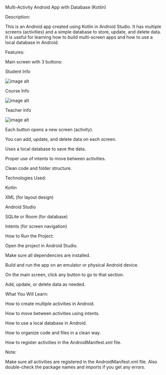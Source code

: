 Multi-Activity Android App with Database (Kotlin)

Description:

This is an Android app created using Kotlin in Android Studio. It has multiple screens (activities) and a simple database to store, update, and delete data. It is useful for learning how to build multi-screen apps and how to use a local database in Android.

Features:

Main screen with 3 buttons:

Student Info

![image alt](https://github.com/M-MAHAD1/Multi-Activity_Database-_Android_App/blob/main/image3.jfif)

Course Info

![image alt](https://github.com/M-MAHAD1/Multi-Activity_Database-_Android_App/blob/main/image1.jfif)

Teacher Info

![image alt](https://github.com/M-MAHAD1/Multi-Activity_Database-_Android_App/blob/main/image2.jfif)

Each button opens a new screen (activity).

You can add, update, and delete data on each screen.

Uses a local database to save the data.

Proper use of intents to move between activities.

Clean code and folder structure.

Technologies Used:

Kotlin

XML (for layout design)

Android Studio

SQLite or Room (for database)

Intents (for screen navigation)

How to Run the Project:

Open the project in Android Studio.

Make sure all dependencies are installed.

Build and run the app on an emulator or physical Android device.

On the main screen, click any button to go to that section.

Add, update, or delete data as needed.

What You Will Learn:

How to create multiple activities in Android.

How to move between activities using intents.

How to use a local database in Android.

How to organize code and files in a clean way.

How to register activities in the AndroidManifest.xml file.

Note:

Make sure all activities are registered in the AndroidManifest.xml file. Also double-check the package names and imports if you get any errors.
